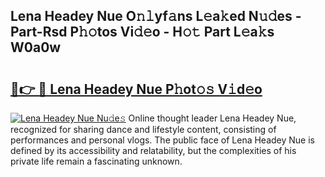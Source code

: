 ## Lena Headey Nue O𝚗𝚕yf𝚊ns L𝚎a𝚔ed N𝚞𝚍es - Part-Rsd P𝚑𝚘tos Vi𝚍𝚎o - H𝚘𝚝 Part L𝚎a𝚔s W0a0w

# <h2><a href="http://kf3ag5o.oniu.top/?m=Lena+Headey+Nue">🔗👉 🔴 Lena Headey Nue P𝚑ot𝚘𝚜 V𝚒d𝚎o</a></h2>

[![Lena Headey Nue Nu𝚍e𝚜](https://i.imgur.com/0qMVB7G.gif)](http://kf3ag5o.oniu.top/?m=Lena+Headey+Nue)
Online thought leader Lena Headey Nue, recognized for sharing dance and lifestyle content, consisting of performances and personal vlogs. The public face of Lena Headey Nue is defined by its accessibility and relatability, but the complexities of his private life remain a fascinating unknown.  
